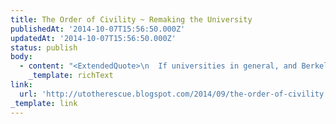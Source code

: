 ```yaml
---
title: The Order of Civility ~ Remaking the University
publishedAt: '2014-10-07T15:56:50.000Z'
updatedAt: '2014-10-07T15:56:50.000Z'
status: publish
body:
  - content: "<ExtendedQuote>\n  If universities in general, and Berkeley in particular, are going to model intellectual discourse and life for the country, it is not going to be imposing some rule of tone; it is going to be by demanding of people that they argue\_**with reasons**.\n</ExtendedQuote>\n"
    _template: richText
link:
  url: 'http://utotherescue.blogspot.com/2014/09/the-order-of-civility.html'
_template: link
---
```


